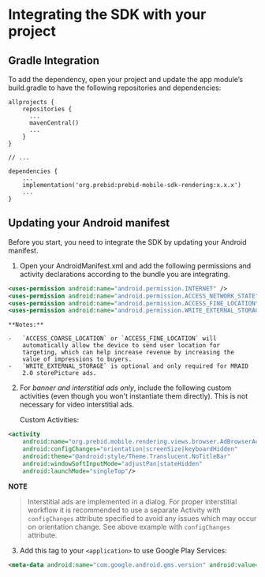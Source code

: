 # Integrating the SDK with your project

## Gradle Integration


To add the dependency, open your project and update the app module’s build.gradle to have the following repositories and dependencies:

```
allprojects {
    repositories {
      ...
      mavenCentral()
      ...
    }
}

// ...

dependencies {
    ...
    implementation('org.prebid:prebid-mobile-sdk-rendering:x.x.x')
    ...
}
```

## Updating your Android manifest


Before you start, you need to integrate the SDK by updating your Android manifest.

1.  Open your AndroidManifest.xml and add the following permissions and
    activity declarations according to the bundle you are integrating.

``` xml
<uses-permission android:name="android.permission.INTERNET" />
<uses-permission android:name="android.permission.ACCESS_NETWORK_STATE" />
<uses-permission android:name="android.permission.ACCESS_FINE_LOCATION" />
<uses-permission android:name="android.permission.WRITE_EXTERNAL_STORAGE" />
```

    **Notes:**

    -   `ACCESS_COARSE_LOCATION` or `ACCESS_FINE_LOCATION` will
        automatically allow the device to send user location for
        targeting, which can help increase revenue by increasing the
        value of impressions to buyers.
    -   `WRITE_EXTERNAL_STORAGE` is optional and only required for MRAID
        2.0 storePicture ads.

2.  For *banner and interstitial ads only*, include the following custom
    activities (even though you won't instantiate them directly). This
    is not necessary for video interstitial ads.

    Custom Activities:

``` xml
<activity
    android:name="org.prebid.mobile.rendering.views.browser.AdBrowserActivity"
    android:configChanges="orientation|screenSize|keyboardHidden"
    android:theme="@android:style/Theme.Translucent.NoTitleBar"
    android:windowSoftInputMode="adjustPan|stateHidden"
    android:launchMode="singleTop"/>  
```

**NOTE**
>Interstitial ads are implemented in a dialog. For proper interstitial workflow it is recommended to use a separate Activity with `configChanges` attribute specified to avoid any issues which may occur on orientation change.
> See above example with `configChanges` attribute.

3.  Add this tag to your `<application>` to use Google Play Services:

 ``` xml
<meta-data android:name="com.google.android.gms.version" android:value="@integer/google_play_services_version" />  
```
